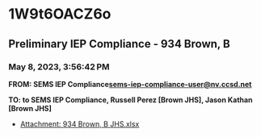 # 1W9t6OACZ6o
## Preliminary IEP Compliance - 934 Brown, B
### May 8, 2023, 3:56:42 PM
**FROM: SEMS IEP Compliance<sems-iep-compliance-user@nv.ccsd.net>**

**TO: to SEMS IEP Compliance, Russell Perez [Brown JHS], Jason Kathan [Brown JHS]**






* [Attachment: 934 Brown, B JHS.xlsx](1W9t6OACZ6o-attachment-1.xlsx)
